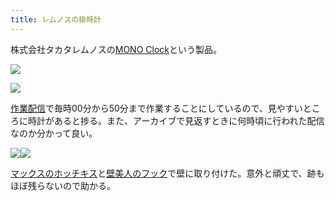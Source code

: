 ```yaml
---
title: レムノスの掛時計
---
```

株式会社タカタレムノスの[MONO Clock](https://www.amazon.co.jp/dp/B004UIT8BK)という製品。

![](https://lh3.googleusercontent.com/b-iYzgqC8PSvjEGuXD-Wmg1G0n_w_-KII59NG8gspSjaw0Q8iFl-j559eBsJ_StTO1wCqEyHnr9-Y3fo0LrS_dUyRhfkECUnWJObZxgRDMQPHQchlkYluKLs10ecHWPpQ64arN49ntG9xp9RQq0PCxBh5bw60T_snlNL6l0rV8bmD2weVUsNd5rVAu4F)

![](https://lh3.googleusercontent.com/Y_EuELEBmRe6DU6SRolJ5IKUss16jpndYKY5ZVP8DVLY2f6zRBYJWbMV8k5JNvC1Hl75qFSv__sqeD8YRKHa50v-NAFKT1R-GZpSiRLJvfXkkmjZxOTMl5xaxD6JLJyJnVVjLcF5DQEZ2zVQZ8skbQs_soSsa7dKY0uOohmpLOIETCE71nVd97xjtat9)

[作業配信](https://www.youtube.com/channel/UC5s-KpSDGzxWPWNv94PnJHw)で毎時00分から50分まで作業することにしているので、見やすいところに時計があると捗る。また、アーカイブで見返すときに何時頃に行われた配信なのか分かって良い。

![](https://lh3.googleusercontent.com/b3vaSqiPjm3-I3_mwDhFw5Pi2BGfAbHmjaSHwzvwAulcJmRh2X3gOlPmyciJm4YiSKRTaq-mS8JDdxQFGI_tuRS6OyIUojHg19jhBI4VpZel3c1HxkV5RIYAdW36tQjKFtmHt3w5sT4OxwgKt9uglECcNm4ZL1DDSvhDr0L1MmNwcmyJ5xFkqVyN2YLH)![](https://lh4.googleusercontent.com/0Vsc7qRdZGZpZvcXIS1YHfs5CFvXGIuclN9K98PeY6rMrPxdIX_H93noVNvSnNHjJGU1UKtT6_W6-1toMqmjPcK8m02BpdcWXFcshRA0F7Da70aw4DMADeEdorhLOaXaLMksEFn9tA43YqlSPhx5oFo_wfwBMHWdTYDvXBeTac-8dBvZKAIzHyfKmd8-)

[マックスのホッチキス](https://www.amazon.co.jp/dp/B000O9WRWG)と[壁美人のフック](https://www.amazon.co.jp/dp/B00CU78TDG)で壁に取り付けた。意外と頑丈で、跡もほぼ残らないので助かる。
